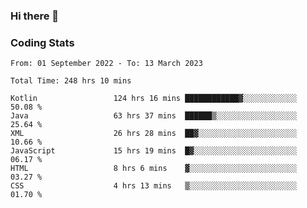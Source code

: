 ### Hi there 👋

<!--
**Girrafeec/girrafeec** is a ✨ _special_ ✨ repository because its `README.md` (this file) appears on your GitHub profile.

Here are some ideas to get you started:

- 🔭 I’m currently working on ...
- 🌱 I’m currently learning ...
- 👯 I’m looking to collaborate on ...
- 🤔 I’m looking for help with ...
- 💬 Ask me about ...
- 📫 How to reach me: ...
- 😄 Pronouns: ...
- ⚡ Fun fact: ...
-->

### Coding Stats
<!--START_SECTION:waka-->

```text
From: 01 September 2022 - To: 13 March 2023

Total Time: 248 hrs 10 mins

Kotlin                 124 hrs 16 mins ████████████▓░░░░░░░░░░░░   50.08 %
Java                   63 hrs 37 mins  ██████▒░░░░░░░░░░░░░░░░░░   25.64 %
XML                    26 hrs 28 mins  ██▓░░░░░░░░░░░░░░░░░░░░░░   10.66 %
JavaScript             15 hrs 19 mins  █▓░░░░░░░░░░░░░░░░░░░░░░░   06.17 %
HTML                   8 hrs 6 mins    ▓░░░░░░░░░░░░░░░░░░░░░░░░   03.27 %
CSS                    4 hrs 13 mins   ▒░░░░░░░░░░░░░░░░░░░░░░░░   01.70 %
```

<!--END_SECTION:waka-->
